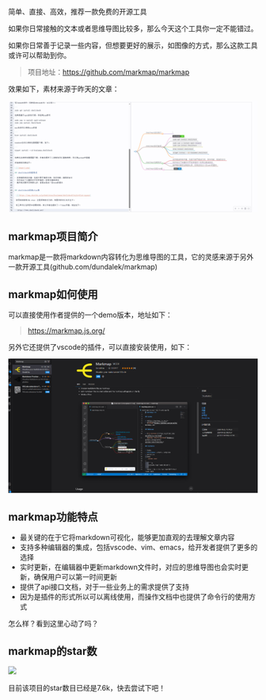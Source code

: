 简单、直接、高效，推荐一款免费的开源工具

如果你日常接触的文本或者思维导图比较多，那么今天这个工具你一定不能错过。

如果你日常善于记录一些内容，但想要更好的展示，如图像的方式，那么这款工具或许可以帮助到你。

>项目地址：https://github.com/markmap/markmap 

效果如下，素材来源于昨天的文章：

![](image.png)

## markmap项目简介

markmap是一款将markdown内容转化为思维导图的工具，它的灵感来源于另外一款开源工具(github.com/dundalek/markmap)

## markmap如何使用

可以直接使用作者提供的一个demo版本，地址如下：

>https://markmap.js.org/

另外它还提供了vscode的插件，可以直接安装使用，如下：

![vscode](image-1.png)

## markmap功能特点

- 最关键的在于它将markdown可视化，能够更加直观的去理解文章内容
- 支持多种编辑器的集成，包括vscode、vim、emacs，给开发者提供了更多的选择
- 实时更新，在编辑器中更新markdown文件时，对应的思维导图也会实时更新，确保用户可以第一时间更新
- 提供了api接口文档，对于一些业务上的需求提供了支持
- 因为是插件的形式所以可以离线使用，而操作文档中也提供了命令行的使用方式

怎么样？看到这里心动了吗？

## markmap的star数

 ![](https://img.shields.io/github/stars/markmap/markmap?style=flat-square)

 目前该项目的star数目已经是7.6k，快去尝试下吧！